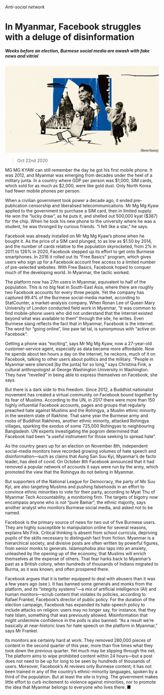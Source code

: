 ###### Anti-social network

# In Myanmar, Facebook struggles with a deluge of disinformation 

##### Weeks before an election, Burmese social media are awash with fake news and vitriol 

![image](images/20201024_ASD002.jpg) 

> Oct 22nd 2020 

MG MG KYAW can still remember the day he got his first mobile phone. It was 2012, and Myanmar was emerging from decades under the heel of a military junta. In a country where GDP per person was $1,000, SIM cards, which sold for as much as $2,000, were like gold dust. Only North Korea had fewer mobile phones per person.

When a civilian government took power a decade ago, it ended pre-publication censorship and liberalised telecommunications. Mr Mg Mg Kyaw applied to the government to purchase a SIM card, then in limited supply. He won the “lucky draw”, as he puts it, and shelled out 500,000 kyat ($387) for the chip. When he took his new phone to the university where he was a student, he was thronged by curious friends. “I felt like a star,” he says.


Facebook was already installed on Mr Mg Mg Kyaw’s phone when he bought it. As the price of a SIM card plunged, to as low as $1.50 by 2014, and the number of cards relative to the population skyrocketed, from 2% in 2011 to 126% in 2020, Facebook stepped up its effort to get onto Burmese smartphones. In 2016 it rolled out its “Free Basics” program, which gives users who sign up for a Facebook account free access to a limited number of pre-selected websites. With Free Basics, Facebook hoped to conquer much of the developing world. In Myanmar, the tactic worked.

The platform now has 27m users in Myanmar, equivalent to half of the population. This is no big feat in South-East Asia, where there are roughly two Facebook accounts for every three people. Yet the company has captured 99.4% of the Burmese social-media market, according to StatCounter, a market-analysis company. When Ronan Lee of Queen Mary University of London conducted field work in Myanmar, “it was common to find mobile-phone users who did not understand that the Internet existed beyond what was available to them” through the site, he writes. Even Burmese slang reflects the fact that in Myanmar, Facebook is the internet. The word for “going online”, line paw tat tal, is synonymous with “active on Facebook”.

Getting a phone was “exciting”, says Mr Mg Mg Kyaw, now a 27-year-old customer-service agent, especially as data became more affordable. Now he spends about ten hours a day on the internet, he reckons, much of it on Facebook, talking to other users about politics and the military. “People in Myanmar were silenced [by the junta] for so long,” says Christina Fink, a cultural anthropologist at George Washington University in Washington. They have “revelled” in being able to express themselves on Facebook, she says.

But there is a dark side to this freedom. Since 2012, a Buddhist nationalist movement has created a virtual community on Facebook bound together by its fear of Muslims. According to the UN, in 2017 there were more than 150 highly influential Facebook accounts, pages and groups that regularly preached hate against Muslims and the Rohingya, a Muslim ethnic minority in the western state of Rakhine. That same year the Burmese army and mobs of Buddhist Rakhines, another ethnic minority, attacked Rohingya villages, sparking the exodus of some 725,000 Rohingyas to neighbouring Bangladesh. UN experts investigating the pogrom determined that Facebook had been “a useful instrument for those seeking to spread hate”.

As the country gears up for an election on November 8th, independent social-media monitors have recorded growing volumes of hate speech and disinformation—such as claims that Aung San Suu Kyi, Myanmar’s de facto leader, has died of covid. On October 8th Facebook announced that it had removed a popular network of accounts it says were run by the army, which promoted the view that the Rohingya do not belong in Myanmar.

But supporters of the National League for Democracy, the party of Ms Suu Kyi, are also targeting Muslims and pushing falsehoods in an effort to convince ethnic minorities to vote for their party, according to Myat Thu of Myanmar Tech Accountability, a monitoring firm. The targets of bigotry now encompass anyone who is not “pure Bamar”, the ethnic majority, says another analyst who monitors Burmese social media, and asked not to be named.

Facebook is the primary source of news for two out of five Burmese users. They are highly susceptible to manipulation online for several reasons, explains Ms Fink. Critical thinking is absent from school curricula, depriving pupils of the skills necessary to distinguish fact from fiction. Myanmar is a hierarchical society, and divisive posts are often written by powerful figures, from senior monks to generals. Islamophobia also taps into an anxiety, unleashed by the opening up of the economy, that Muslims will enrich themselves at the expense of others. That fear harks back to Myanmar’s past as a British colony, when hundreds of thousands of Indians migrated to Burma, as it was known, and often prospered there.

Facebook argues that it is better equipped to deal with abusers than it was a few years ago (see ). It has banned some generals and monks from the platform, and its “integrity systems”—a mix of artificial intelligence (AI) and human monitors—scrub content that violates its policies, according to Rafael Frankel, Facebook’s director of public policy. For the duration of the election campaign, Facebook has expanded its hate-speech policy to include attacks on religion: users may no longer say, for instance, that they hate Islam, something that was previously allowed. Misinformation that might undermine confidence in the polls is also banned. “As a result we’re basically at near-historic lows for hate speech on the platform in Myanmar,” says Mr Frankel.

Its monitors are certainly hard at work. They removed 280,000 pieces of content in the second quarter of this year, more than five times what they took down the previous quarter. Yet much may be slipping through the net. The platform aims to wipe prohibited content within 24 hours—but a post does not need to be up for long to be seen by hundreds of thousands of users. Moreover, Facebook’s AI reviews only Burmese content; it has not been trained in any of the country’s ethnic-minority languages, spoken by a third of the population. But at least the site is trying. The government makes little effort to curb incitement to violence against minorities, nor to promote the idea that Myanmar belongs to everyone who lives there. ■


